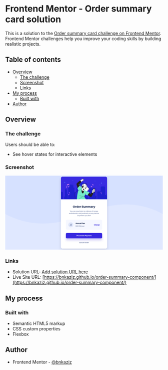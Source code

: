 # Frontend Mentor - Order summary card solution

This is a solution to the [Order summary card challenge on Frontend Mentor](https://www.frontendmentor.io/challenges/order-summary-component-QlPmajDUj). Frontend Mentor challenges help you improve your coding skills by building realistic projects.

## Table of contents

- [Overview](#overview)
  - [The challenge](#the-challenge)
  - [Screenshot](#screenshot)
  - [Links](#links)
- [My process](#my-process)
  - [Built with](#built-with)
- [Author](#author)

## Overview

### The challenge

Users should be able to:

- See hover states for interactive elements

### Screenshot

![](./screenshots/desktop-preview.png)

### Links

- Solution URL: [Add solution URL here](https://your-solution-url.com)
- Live Site URL: [https://bnkaziz.github.io/order-summary-component/](https://bnkaziz.github.io/order-summary-component/)

## My process

### Built with

- Semantic HTML5 markup
- CSS custom properties
- Flexbox

## Author

- Frontend Mentor - [@bnkaziz](https://www.frontendmentor.io/profile/bnkaziz)
